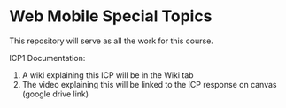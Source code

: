 # Web Mobile Special Topics
This repository will serve as all the work for this course.

ICP1 Documentation:
1. A wiki explaining this ICP will be in the Wiki tab
2. The video explaining this will be linked to the ICP response on canvas (google drive link)

